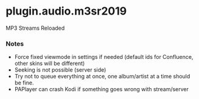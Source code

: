 
# plugin.audio.m3sr2019

MP3 Streams Reloaded

### Notes
  * Force fixed viewmode in settings if needed (default ids for Confluence, other skins will be different)
  * Seeking is not possible (server side)
  * Try not to queue everything at once, one album/artist at a time should be fine.
  * PAPlayer can crash Kodi if something goes wrong with stream/server



